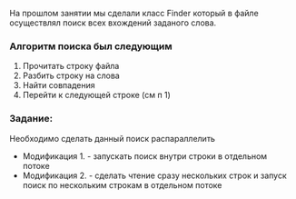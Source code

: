 На прошлом занятии мы сделали класс Finder который в файле осуществлял поиск всех вхождений заданого слова.

### Алгоритм поиска был следующим
1. Прочитать строку файла
2. Разбить строку на слова
3. Найти совпадения
4. Перейти к следующей строке (см п 1)

### Задание:
Необходимо сделать данный поиск распараллелить
- Модификация 1. - запускать поиск внутри строки в отдельном потоке
- Модификация 2. - сделать чтение сразу нескольких строк и запуск поиск по нескольким строкам в отдельном потоке

